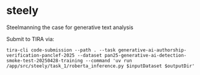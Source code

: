 # steely
Steelmanning the case for generative text analysis


Submit to TIRA via:

```
tira-cli code-submission --path . --task generative-ai-authorship-verification-panclef-2025 --dataset pan25-generative-ai-detection-smoke-test-20250428-training --command 'uv run /app/src/steely/task_1/roberta_inference.py $inputDataset $outputDir'
```
